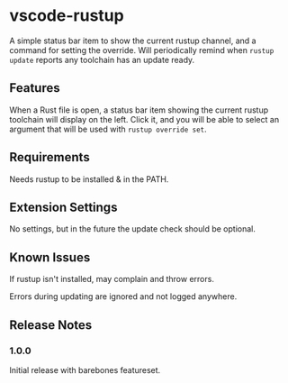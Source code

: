 # vscode-rustup

A simple status bar item to show the current rustup channel, and a command for setting the override. Will periodically remind when `rustup update` reports any toolchain has an update ready. 

## Features

When a Rust file is open, a status bar item showing the current rustup toolchain will display on the left. Click it, and you will be able to select an argument that will be used with `rustup override set`.

## Requirements

Needs rustup to be installed & in the PATH.

## Extension Settings

No settings, but in the future the update check should be optional.

## Known Issues

If rustup isn't installed, may complain and throw errors.

Errors during updating are ignored and not logged anywhere.

## Release Notes

### 1.0.0

Initial release with barebones featureset.
